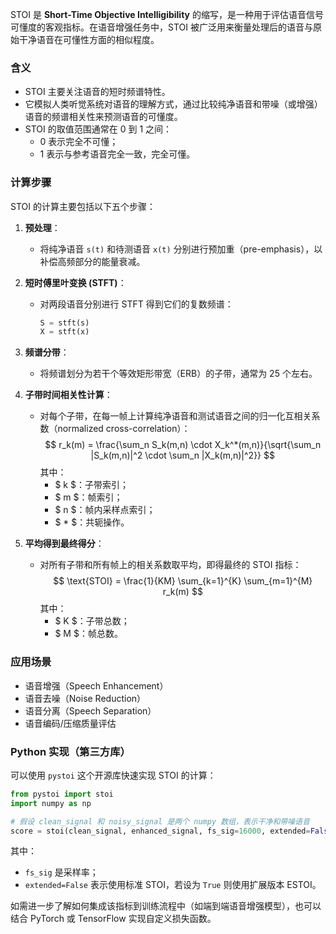 STOI 是 **Short-Time Objective Intelligibility** 的缩写，是一种用于评估语音信号可懂度的客观指标。在语音增强任务中，STOI 被广泛用来衡量处理后的语音与原始干净语音在可懂性方面的相似程度。

### 含义
- STOI 主要关注语音的短时频谱特性。
- 它模拟人类听觉系统对语音的理解方式，通过比较纯净语音和带噪（或增强）语音的频谱相关性来预测语音的可懂度。
- STOI 的取值范围通常在 0 到 1 之间：
  - 0 表示完全不可懂；
  - 1 表示与参考语音完全一致，完全可懂。

### 计算步骤
STOI 的计算主要包括以下五个步骤：

1. **预处理**：
   - 将纯净语音 `s(t)` 和待测语音 `x(t)` 分别进行预加重（pre-emphasis），以补偿高频部分的能量衰减。

2. **短时傅里叶变换 (STFT)**：
   - 对两段语音分别进行 STFT 得到它们的复数频谱：
     ```python
     S = stft(s)
     X = stft(x)
     ```


3. **频谱分带**：
   - 将频谱划分为若干个等效矩形带宽（ERB）的子带，通常为 25 个左右。

4. **子带时间相关性计算**：
   - 对每个子带，在每一帧上计算纯净语音和测试语音之间的归一化互相关系数（normalized cross-correlation）：
     $$
     r_k(m) = \frac{\sum_n S_k(m,n) \cdot X_k^*(m,n)}{\sqrt{\sum_n |S_k(m,n)|^2 \cdot \sum_n |X_k(m,n)|^2}}
     $$
     其中：
     - $ k $：子带索引；
     - $ m $：帧索引；
     - $ n $：帧内采样点索引；
     - $ * $：共轭操作。

5. **平均得到最终得分**：
   - 对所有子带和所有帧上的相关系数取平均，即得最终的 STOI 指标：
     $$
     \text{STOI} = \frac{1}{KM} \sum_{k=1}^{K} \sum_{m=1}^{M} r_k(m)
     $$
     其中：
     - $ K $：子带总数；
     - $ M $：帧总数。

### 应用场景
- 语音增强（Speech Enhancement）
- 语音去噪（Noise Reduction）
- 语音分离（Speech Separation）
- 语音编码/压缩质量评估

### Python 实现（第三方库）
可以使用 `pystoi` 这个开源库快速实现 STOI 的计算：

```python
from pystoi import stoi
import numpy as np

# 假设 clean_signal 和 noisy_signal 是两个 numpy 数组，表示干净和带噪语音
score = stoi(clean_signal, enhanced_signal, fs_sig=16000, extended=False)
```


其中：
- `fs_sig` 是采样率；
- `extended=False` 表示使用标准 STOI，若设为 `True` 则使用扩展版本 ESTOI。

如需进一步了解如何集成该指标到训练流程中（如端到端语音增强模型），也可以结合 PyTorch 或 TensorFlow 实现自定义损失函数。
